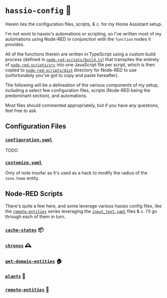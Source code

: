 # `hassio-config` 🏡

Herein lies the configuration files, scripts, & c. for my Home Assistant setup.

I'm not wont to hassio's automations or scripting, so I've written most of my
automations using Node-RED in conjunction with the `function` nodes it provides.

All of the functions therein are written in TypeScript using a custom build process
(defined in [`node-red-scripts/build.ts`](./node-red-scripts/build.ts)) that transpiles
the entirety of [`node-red-scripts/src`](./node-red-scripts/src) into one JavaScript
file per script, which is then copied to
[`node-red-scripts/dist`](./node-red-scripts/dist) directory for Node-RED to use
(unfortunately you've got to copy and paste hereafter).

The following will be a delineation of the various components of my setup, including a
select few configuration files, scripts (Node-RED being the predominant section), and
automations.

Most files should commented appropriately, but if you have any questions, feel free to
ask.

## Configuration Files

### [`configuration.yaml`](./configuration.yaml)

TODO

### [`customize.yaml`](./customize.yaml)

Only of note insofar as it's used as a hack to modify the radius of the `zone.home`
entity.

## Node-RED Scripts

There's quite a few here, and some leverage various hassio config files, like the
[`remote-entities`](node-red-scripts/dist/remote-entities/) series leveraging the
[`input_text.yaml`](./input_text.yaml) files & c. I'll go through each of them in turn.

### [`cache-states`](./node-red-scripts/src/cache-states/) 📦

### [`chronos`](./node-red-scripts/src/chronos/) 🕰️

### [`get-domain-entities`](./node-red-scripts/src/get-domain-entities/) 🏠

### [`plants`](./node-red-scripts/src/plants/) 🌱

### [`remote-entities`](./node-red-scripts/src/remote-entities/) 📡
